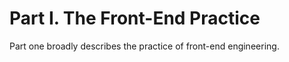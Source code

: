# Part I. The Front-End Practice

Part one broadly describes the practice of front-end engineering.



